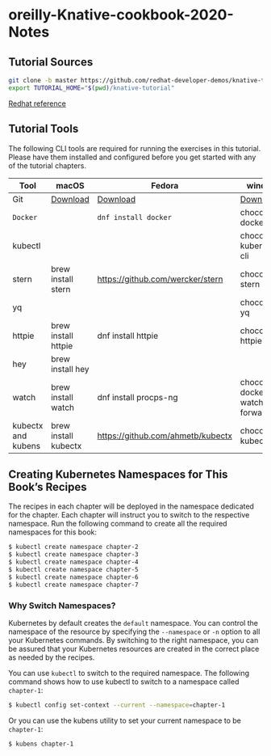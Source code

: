 # oreilly-Knative-cookbook-2020-Notes
## Tutorial Sources
```bash
git clone -b master https://github.com/redhat-developer-demos/knative-tutorial
export TUTORIAL_HOME="$(pwd)/knative-tutorial"
```

[Redhat reference](https://redhat-developer-demos.github.io/knative-tutorial/knative-tutorial/setup/setup.html#download-tutorial-sources)
## Tutorial Tools


The following CLI tools are required for running the exercises in this tutorial. Please have them installed and configured before you get started with any of the tutorial chapters.


|**Tool**|**macOS**|**Fedora**|**windows**
|--------------------|----------------------|-----------------------------------|------------------------------------|
| Git                | [Download](https://git-scm.com/download/mac)|[Download]( https://git-scm.com/download/win)|[Download](https://git-scm.com/download/linux)|
| `Docker`           |                      |  `dnf install docker`             |  choco install docker-cli          |
| kubectl            |                      |                                   |  choco install kubernetes-cli      |
| stern              | brew install stern   | https://github.com/wercker/stern  |  choco install stern               |
| yq                 |                      |                                   |  choco install yq                  |
| httpie             | brew install httpie  | dnf install httpie                |  choco install httpie              |
| hey                | brew install hey     |                                   |                                    |
| watch              | brew install watch   | dnf install procps-ng             |  choco install docker-watch-forwarder |
| kubectx and kubens | brew install kubectx | https://github.com/ahmetb/kubectx |  choco install kubectx             |

  

## Creating Kubernetes Namespaces for This Book’s Recipes
The recipes in each chapter will be deployed in the namespace dedicated for the chapter. Each chapter will instruct you to switch to the respective namespace. Run the following command to create all the required namespaces for this book:
```bash
$ kubectl create namespace chapter-2
$ kubectl create namespace chapter-3
$ kubectl create namespace chapter-4
$ kubectl create namespace chapter-5
$ kubectl create namespace chapter-6
$ kubectl create namespace chapter-7
```
### Why Switch Namespaces?
Kubernetes by default creates the ``default`` namespace. You can control the namespace of the resource by specifying the ``--namespace`` or ``-n`` option to all your Kubernetes commands. By switching to the right namespace, you can be assured that your Kubernetes resources are created in the correct place as needed by the recipes.

You can use ``kubectl`` to switch to the required namespace. The following command shows how to use kubectl to switch to a namespace called ``chapter-1``:
```bash
$ kubectl config set-context --current --namespace=chapter-1
```
Or you can use the kubens utility to set your current namespace to be ``chapter-1``:
```bash
$ kubens chapter-1
```